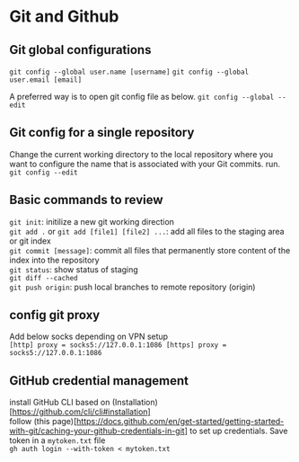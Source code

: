 # Git and Github

## Git global configurations 
`git config --global user.name [username]`
`git config --global user.email [email]`  

A preferred way is to open git config file as below. 
`git config --global --edit`

## Git config for a single repository
Change the current working directory to the local repository where you want to configure the name that is associated with your Git commits. run. 
`git config --edit`

## Basic commands to review
`git init`: initilize a new git working direction  
`git add .` or `git add [file1] [file2] ...`: add all files to the staging area or git index  
`git commit [message]`: commit all files that permanently store content of the index into the repository  
`git status`: show status of staging  
`git diff --cached`  
`git push origin`: push local branches to remote repository (origin)

## config git proxy
Add below socks depending on VPN setup  
`
[http]
	proxy = socks5://127.0.0.1:1086
[https]
	proxy = socks5://127.0.0.1:1086
`

## GitHub credential management
install GitHub CLI based on (Installation)[https://github.com/cli/cli#installation]  
follow (this page)[https://docs.github.com/en/get-started/getting-started-with-git/caching-your-github-credentials-in-git] to set up credentials. Save token in a `mytoken.txt` file  
`gh auth login --with-token < mytoken.txt`
